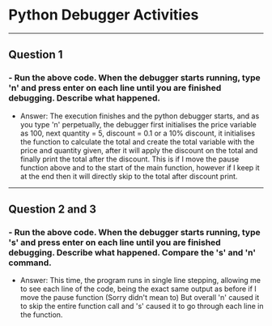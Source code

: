 # Python Debugger Activities
***
## Question 1
### - Run the above code. When the debugger starts running, type 'n' and press enter on each line until you are finished debugging. Describe what happened.

- Answer: The execution finishes and the python debugger starts, and as you type 'n' perpetually, the debugger first initialises the price variable as 100, next quantity = 5, discount = 0.1 or a 10% discount, it initialises the function to calculate the total and create the total variable with the price and quantity given, after it will apply the discount on the total and finally print the total after the discount. This is if I move the pause function above and to the start of the main function, however if I keep it at the end then it will directly skip to the total after discount print.

***
## Question 2 and 3
### - Run the above code. When the debugger starts running, type 's' and press enter on each line until you are finished debugging. Describe what happened. Compare the 's' and 'n' command.

- Answer: This time, the program runs in single line stepping, allowing me to see each line of the code, being the exact same output as before if I move the pause function (Sorry didn't mean to) But overall 'n' caused it to skip the entire function call and 's' caused it to go through each line in the function.

